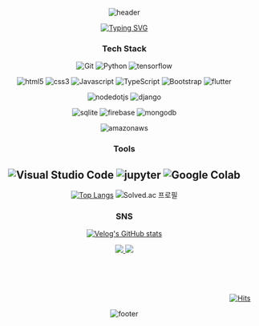 <div align="center">
  
![header](https://capsule-render.vercel.app/api?type=Waving&color=0066e1&height=100)

[![Typing SVG](https://readme-typing-svg.demolab.com?font=Alkatra&weight=500&size=45&duration=6000&pause=3&color=0066e1&center=true&vCenter=false&multiline=true&repeat=true&width=1000&height=100&lines=6eom9eun's%20GitHub!%20👋)](https://git.io/typing-svg)

<h3>Tech Stack</h3>
<!-- https://simpleicons.org/ -->

![Git](https://img.shields.io/badge/Git-F05032.svg?&style=for-the-badge&logo=Git&logoColor=white)
![Python](https://img.shields.io/badge/Python-3776AB.svg?&style=for-the-badge&logo=Python&logoColor=white)
![tensorflow](https://img.shields.io/badge/tensorflow-FF6F00.svg?&style=for-the-badge&logo=tensorflow&logoColor=white)

![html5](https://img.shields.io/badge/html5-E34F26.svg?&style=for-the-badge&logo=html5&logoColor=white)
![css3](https://img.shields.io/badge/css3-1572B6.svg?&style=for-the-badge&logo=css3&logoColor=white)
![Javascript](https://img.shields.io/badge/javascript-F7DF1E.svg?&style=for-the-badge&logo=javascript&logoColor=black)
![TypeScript](https://img.shields.io/badge/typescript-3178C6.svg?&style=for-the-badge&logo=TypeScript&logoColor=white)
![Bootstrap](https://img.shields.io/badge/Bootstrap-7952B3.svg?&style=for-the-badge&logo=Bootstrap&logoColor=white)
![flutter](https://img.shields.io/badge/flutter-02569B.svg?&style=for-the-badge&logo=flutter&logoColor=white)

![nodedotjs](https://img.shields.io/badge/nodedotjs-339933.svg?&style=for-the-badge&logo=nodedotjs&logoColor=white)
![django](https://img.shields.io/badge/django-092E20.svg?&style=for-the-badge&logo=django&logoColor=white)

![sqlite](https://img.shields.io/badge/sqlite-003B57.svg?&style=for-the-badge&logo=sqlite&logoColor=white)
![firebase](https://img.shields.io/badge/firebase-FFCA28.svg?&style=for-the-badge&logo=firebase&logoColor=black)
![mongodb](https://img.shields.io/badge/mongodb-47A248.svg?&style=for-the-badge&logo=mongodb&logoColor=white)

![amazonaws](https://img.shields.io/badge/amazonaws-232F3E.svg?&style=for-the-badge&logo=amazonaws&logoColor=white)

<h3>Tools</h3>

![Visual Studio Code](https://img.shields.io/badge/Visual%20Studio%20Code-007ACC.svg?&style=for-the-badge&logo=Visual%20Studio%20Code&logoColor=white)
![jupyter](https://img.shields.io/badge/jupyter-F37626.svg?&style=for-the-badge&logo=jupyter&logoColor=white)
![Google Colab](https://img.shields.io/badge/GoogleColab-F9AB00.svg?&style=for-the-badge&logo=GoogleColab&logoColor=white)
---



[![Top Langs](https://github-readme-stats.vercel.app/api/top-langs/?username=6eom9eun&layout=compact)](https://github.com/6eom9eun/github-readme-stats) ![Solved.ac 프로필](http://mazassumnida.wtf/api/v2/generate_badge?boj=ggoon98)

<h3>SNS</h3>

[![Velog's GitHub stats](https://velog-readme-stats.vercel.app/api?name=6eom9eun)](https://velog.io/@6eom9eun)

<a href="https://www.instagram.com/6eom9eun/" target="_blank"><img src="https://img.shields.io/badge/instagram-E4405F?style=for-the-badge&logo=instagram&logoColor=white"/>
<a href="mailto:ggoon98@gmail.com" target="_blank"><img src="https://img.shields.io/badge/Gmail-EA4335?style=for-the-badge&logo=gmail&logoColor=white"/>


<div align="right">
<br><br><br>
  
[![Hits](https://hits.seeyoufarm.com/api/count/incr/badge.svg?url=https%3A%2F%2Fgithub.com%2F6eom9eun&count_bg=%230066E1&title_bg=%23303030&icon=github.svg&icon_color=%23FFFFFF&title=GITHUB&edge_flat=false)](https://github.com/6eom9eun)
</div>



![footer](https://capsule-render.vercel.app/api?type=Waving&color=0066e1&height=100&section=footer)

